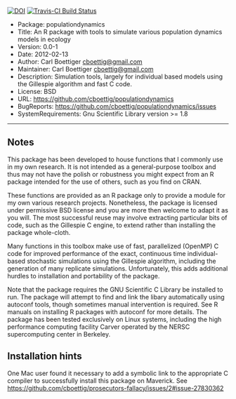 [![DOI](https://zenodo.org/badge/3437830.svg)](https://zenodo.org/badge/latestdoi/3437830)
[![Travis-CI Build Status](https://travis-ci.org/cboettig/populationdynamics.svg?branch=master)](https://travis-ci.org/cboettig/populationdynamics)



- Package: populationdynamics
- Title: An R package with tools to simulate various population dynamics models in ecology
- Version: 0.0-1
- Date: 2012-02-13
- Author: Carl Boettiger <cboettig@gmail.com>
- Maintainer: Carl Boettiger <cboettig@gmail.com>
- Description: Simulation tools, largely for individual based models
   using the Gillespie algorithm and fast C code.
- License: BSD
- URL: https://github.com/cboettig/populationdynamics
- BugReports: https://github.com/cboettig/populationdynamics/issues
- SystemRequirements: Gnu Scientific Library version >= 1.8

---

## Notes 

This package has been developed to house functions that I commonly use
in my own research.  It is not intended as a general-purpose toolbox
and thus may not have the polish or robustness you might expect from an
R package intended for the use of others, such as you find on CRAN.

These functions are provided as an R package only to provide a module for
my own various research projects. Nonetheless, the package is licensed
under permissive BSD license and you are more then welcome to adapt it as
you will.  The most successful reuse may involve extracting particular
bits of code, such as the Gillespie C engine, to extend rather than
installing the package whole-cloth.

Many functions in this toolbox make use of fast, parallelized
(OpenMP) C code for improved performance of the exact, continuous time
individual-based stochastic simulations using the Gillespie algorithm,
including the generation of many replicate simulations.  Unfortunately,
this adds additional hurdles to installation and portability of the
package.

Note that the package requires the GNU Scientific C Library be
installed to run.  The package will attempt to find and link the libary
automatically using autoconf tools, though sometimes manual intervention
is required. See R manuals on installing R packages with autoconf for
more details.  The package has been tested exclusively on Linux systems,
including the high performance computing facility Carver operated by
the NERSC supercomputing center in Berkeley.


## Installation hints

One Mac user found it necessary to add a symbolic link to the appropriate C compiler to successfully install this package on Maverick. See https://github.com/cboettig/prosecutors-fallacy/issues/2#issue-27830362
